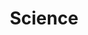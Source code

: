 ---
layout: archive
title: Science
permalink: /science/
tagline: "statistical learning, math, computing"
category: "science"
---